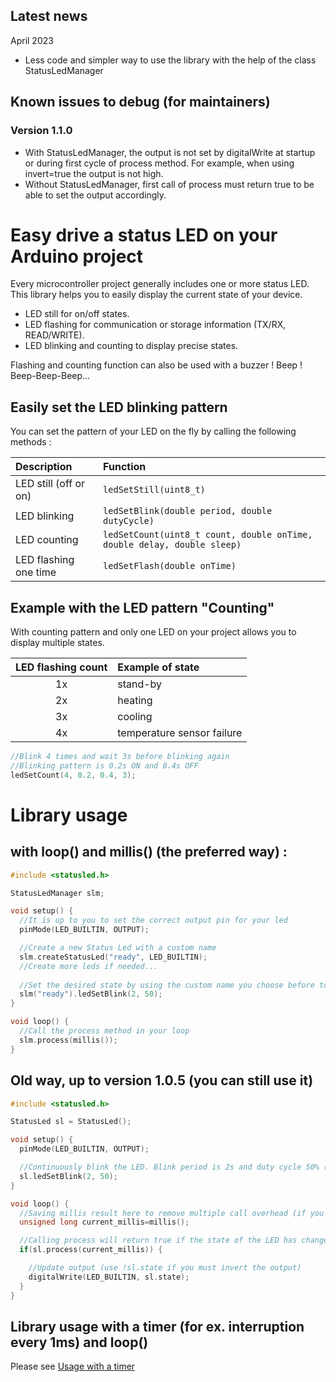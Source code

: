 ## Latest news

April 2023
* Less code and simpler way to use the library with the help of the class StatusLedManager

## Known issues to debug (for maintainers)

### Version 1.1.0
- With StatusLedManager, the output is not set by digitalWrite at startup or during first cycle of process method. For example, when using invert=true the output is not high.
- Without StatusLedManager, first call of process must return true to be able to set the output accordingly.


# Easy drive a status LED on your Arduino project

Every microcontroller project generally includes one or more status LED.  
This library helps you to easily display the current state of your device.

* LED still for on/off states.
* LED flashing for communication or storage information (TX/RX, READ/WRITE).
* LED blinking and counting to display precise states.

Flashing and counting function can also be used with a buzzer ! Beep ! Beep-Beep-Beep...


## Easily set the LED blinking pattern
You can set the pattern of your LED on the fly by calling the following methods :

| Description           | Function                                                                |
| :-------------------- | :---------------------------------------------------------------------- |
| LED still (off or on) | `ledSetStill(uint8_t)`                                                  |
| LED blinking          | `ledSetBlink(double period, double dutyCycle)`                          |
| LED counting          | `ledSetCount(uint8_t count, double onTime, double delay, double sleep)` |
| LED flashing one time | `ledSetFlash(double onTime)`                                            |


## Example with the LED pattern "Counting"
With counting pattern and only one LED on your project allows you to display multiple states.

| LED flashing count | Example of state           |
| :----------------: | :------------------------- |
|         1x         | stand-by                   |
|         2x         | heating                    |
|         3x         | cooling                    |
|         4x         | temperature sensor failure |


```cpp
//Blink 4 times and wait 3s before blinking again
//Blinking pattern is 0.2s ON and 0.4s OFF
ledSetCount(4, 0.2, 0.4, 3);
```

# Library usage

## with loop() and millis() (the preferred way) :


```cpp
#include <statusled.h>

StatusLedManager slm;

void setup() {
  //It is up to you to set the correct output pin for your led
  pinMode(LED_BUILTIN, OUTPUT);

  //Create a new Status Led with a custom name
  slm.createStatusLed("ready", LED_BUILTIN);
  //Create more leds if needed...
  
  //Set the desired state by using the custom name you choose before to address the correct led
  slm("ready").ledSetBlink(2, 50);
}

void loop() {
  //Call the process method in your loop
  slm.process(millis());
}
```

## Old way, up to version 1.0.5 (you can still use it)

```cpp
#include <statusled.h>

StatusLed sl = StatusLed();

void setup() {
  pinMode(LED_BUILTIN, OUTPUT);

  //Continuously blink the LED. Blink period is 2s and duty cycle 50% (1s on, 1s off).
  sl.ledSetBlink(2, 50);
}

void loop() {
  //Saving millis result here to remove multiple call overhead (if you have multiple LED to update)
  unsigned long current_millis=millis();

  //Calling process will return true if the state of the LED has changed.
  if(sl.process(current_millis)) {

    //Update output (use !sl.state if you must invert the output)
    digitalWrite(LED_BUILTIN, sl.state);
  }
}
```

## Library usage with a timer (for ex. interruption every 1ms) and loop()

Please see [Usage with a timer](Usage%20with%20a%20timer.md)

